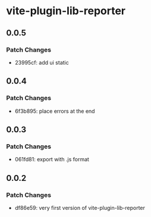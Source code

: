 # vite-plugin-lib-reporter

## 0.0.5

### Patch Changes

- 23995cf: add ui static

## 0.0.4

### Patch Changes

- 6f3b895: place errors at the end

## 0.0.3

### Patch Changes

- 061fd81: export with .js format

## 0.0.2

### Patch Changes

- df86e59: very first version of vite-plugin-lib-reporter
